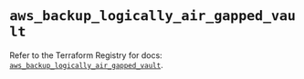 # `aws_backup_logically_air_gapped_vault`

Refer to the Terraform Registry for docs: [`aws_backup_logically_air_gapped_vault`](https://registry.terraform.io/providers/hashicorp/aws/5.75.1/docs/resources/backup_logically_air_gapped_vault).
